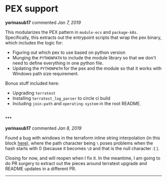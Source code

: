 # PEX support

**yorinasub17** commented *Jan 7, 2019*

This modularizes the PEX pattern in `module-ecs` and `package-k8s`. Specifically, this extracts out the entrypoint scripts that wrap the pex binary, which includes the logic for:

- Figuring out which pex to use based on python version
- Munging the `PYTHONPATH` to include the module library so that we don't need to define everything in one python file.
- Updating the `PYTHONPATH` for the pex and the module so that it works with Windows path size requirement.

Bonus stuff included here:
- Upgrading `terratest`
- Installing `terratest_log_parser` to circle ci build
- Including `join-path` and `operating-system` in the root README.
<br />
***


**yorinasub17** commented *Jan 8, 2019*

Found a bug with windows in the terraform inline string interpolation (in this block [here](https://github.com/gruntwork-io/package-terraform-utilities/pull/6/files#diff-d7d2c6d73eb3090cf380c944a14599d7R20)), where the path character being `\` poses problems when the hash starts with 0 (because it becomes `\0` and that is the null character :( ).

Closing for now, and will reopen when I fix it. In the meantime, I am going to do PR surgery to extract out the pieces around terratest upgrade and README updates in a different PR.
***

